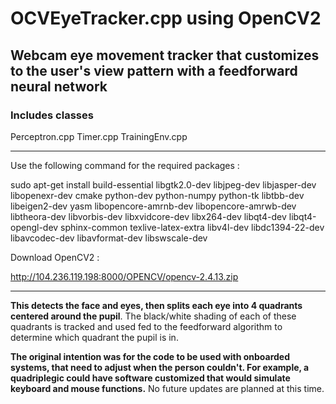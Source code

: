 # OCVEyeTracker.cpp using OpenCV2


## Webcam eye movement tracker that customizes to the user's view pattern with a feedforward neural network

### Includes classes 
Perceptron.cpp
Timer.cpp
TrainingEnv.cpp
	
--------------------

Use the following command for the required packages :

sudo apt-get install build-essential libgtk2.0-dev libjpeg-dev  libjasper-dev libopenexr-dev cmake python-dev python-numpy python-tk libtbb-dev libeigen2-dev yasm libopencore-amrnb-dev libopencore-amrwb-dev libtheora-dev libvorbis-dev libxvidcore-dev libx264-dev libqt4-dev libqt4-opengl-dev sphinx-common texlive-latex-extra libv4l-dev libdc1394-22-dev libavcodec-dev libavformat-dev libswscale-dev

Download OpenCV2 :

http://104.236.119.198:8000/OPENCV/opencv-2.4.13.zip

--------------------

**This detects the face and eyes, then splits each eye into 4 quadrants centered around the pupil**. The black/white shading of each of these quadrants is tracked and used fed to the feedforward algorithm to determine which quadrant the pupil is in.

**The original intention was for the code to be used with onboarded systems, that need to adjust when the person couldn't. For example, a quadriplegic could have software customized that would simulate keyboard and mouse functions.** No future updates are planned at this time.


	